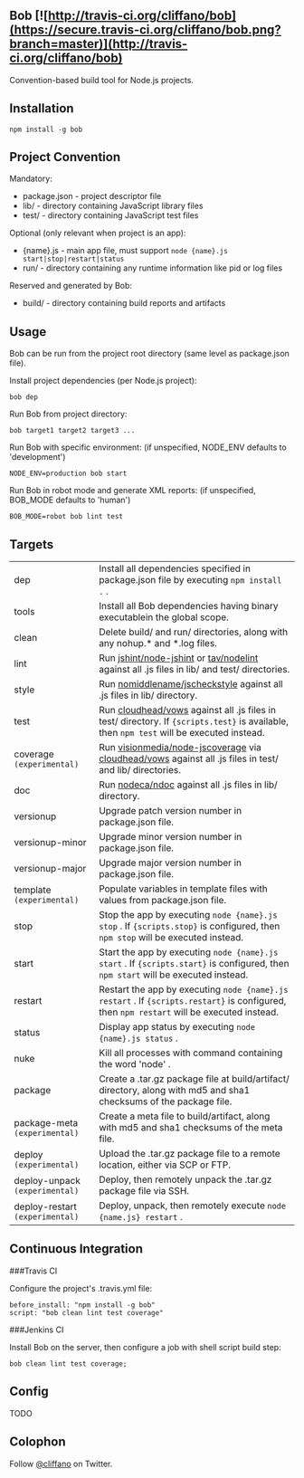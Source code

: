 Bob [![http://travis-ci.org/cliffano/bob](https://secure.travis-ci.org/cliffano/bob.png?branch=master)](http://travis-ci.org/cliffano/bob)
---

Convention-based build tool for Node.js projects.

Installation
------------

    npm install -g bob

Project Convention
------------------

Mandatory:

* package.json - project descriptor file
* lib/ - directory containing JavaScript library files
* test/ - directory containing JavaScript test files

Optional (only relevant when project is an app):

* {name}.js - main app file, must support `node {name}.js start|stop|restart|status`
* run/ - directory containing any runtime information like pid or log files

Reserved and generated by Bob:

* build/ - directory containing build reports and artifacts

Usage
-----

Bob can be run from the project root directory (same level as package.json file).

Install project dependencies (per Node.js project):

    bob dep
    
Run Bob from project directory:

    bob target1 target2 target3 ...

Run Bob with specific environment:
(if unspecified, NODE_ENV defaults to 'development')

    NODE_ENV=production bob start

Run Bob in robot mode and generate XML reports:
(if unspecified, BOB_MODE defaults to 'human')

    BOB_MODE=robot bob lint test
    
Targets
-------

<table>
  <tr>
    <td>dep</td>
    <td>Install all dependencies specified in package.json file by executing <code>npm install .</code> .</td>
  </tr>
  <tr>
    <td>tools</td>
    <td>Install all Bob dependencies having binary executablein the global scope.</td>
  </tr>
  <tr>
    <td>clean</td>
    <td>Delete build/ and run/ directories, along with any nohup.* and *.log files.</td>
  </tr>
  <tr>
    <td>lint</td>
    <td>Run <a href=http://github.com/jshint/node-jshint">jshint/node-jshint</a> or <a href=http://github.com/tav/nodelint">tav/nodelint</a> against all .js files in lib/ and test/ directories.</td>
  </tr>
  <tr>
    <td>style</td>
    <td>Run <a href=http://github.com/nomiddlename/jscheckstyle">nomiddlename/jscheckstyle</a> against all .js files in lib/ directory.</td>
  </tr>
  <tr>
    <td>test</td>
    <td>Run <a href=http://github.com/cloudhead/vows">cloudhead/vows</a> against all .js files in test/ directory. If <code>{scripts.test}</code> is available, then <code>npm test</code> will be executed instead.</td>
  </tr>
  <tr>
    <td>coverage <code>(experimental)</code></td>
    <td>Run <a href=http://github.com/visionmedia/node-jscoverage">visionmedia/node-jscoverage</a> via <a href=http://github.com/cloudhead/vows">cloudhead/vows</a> against all .js files in test/ and lib/ directories.</td>
  </tr>
  <tr>
    <td>doc</td>
    <td>Run <a href=http://github.com/nodeca/ndoc">nodeca/ndoc</a> against all .js files in lib/ directory.</td>
  </tr>
  <tr>
    <td>versionup</td>
    <td>Upgrade patch version number in package.json file.</td>
  </tr>
  <tr>
    <td>versionup-minor</td>
    <td>Upgrade minor version number in package.json file.</td>
  </tr>
  <tr>
    <td>versionup-major</td>
    <td>Upgrade major version number in package.json file.</td>
  </tr>
  <tr>
    <td>template <code>(experimental)</code></td>
    <td>Populate variables in template files with values from package.json file.</td>
  </tr>
  <tr>
    <td>stop</td>
    <td>Stop the app by executing <code>node {name}.js stop</code> . If <code>{scripts.stop}</code> is configured, then <code>npm stop</code> will be executed instead.</td>
  </tr>
  <tr>
    <td>start</td>
    <td>Start the app by executing <code>node {name}.js start</code> . If <code>{scripts.start}</code> is configured, then <code>npm start</code> will be executed instead.</td>
  </tr>
  <tr>
    <td>restart</td>
    <td>Restart the app by executing <code>node {name}.js restart</code>  . If <code>{scripts.restart}</code> is configured, then <code>npm restart</code> will be executed instead.</td>
  </tr>
  <tr>
    <td>status</td>
    <td>Display app status by executing <code>node {name}.js status</code> .</td>
  </tr>
  <tr>
    <td>nuke</td>
    <td>Kill all processes with command containing the word 'node' .</td>
  </tr>
  <tr>
    <td>package</td>
    <td>Create a .tar.gz package file at build/artifact/ directory, along with md5 and sha1 checksums of the package file.</td>
  </tr>
  <tr>
    <td>package-meta <code>(experimental)</code></td>
    <td>Create a meta file to build/artifact, along with md5 and sha1 checksums of the meta file.</td>
  </tr>
  <tr>
    <td>deploy <code>(experimental)</code></td>
    <td>Upload the .tar.gz package file to a remote location, either via SCP or FTP.</td>
  </tr>
  <tr>
    <td>deploy-unpack <code>(experimental)</code></td>
    <td>Deploy, then remotely unpack the .tar.gz package file via SSH.</td>
  </tr>
  <tr>
    <td>deploy-restart <code>(experimental)</code></td>
    <td>Deploy, unpack, then remotely execute <code>node {name.js} restart</code> .</td>
  </tr>
</table>

Continuous Integration
----------------------

###Travis CI

Configure the project's .travis.yml file:

    before_install: "npm install -g bob"
    script: "bob clean lint test coverage"

###Jenkins CI

Install Bob on the server, then configure a job with shell script build step:

    bob clean lint test coverage;

Config
------

TODO

Colophon
--------

Follow [@cliffano](http://twitter.com/cliffano) on Twitter.